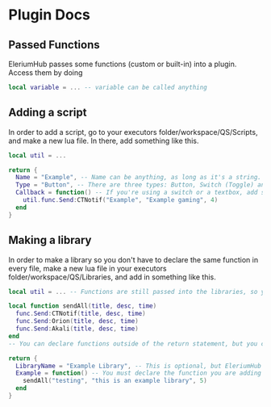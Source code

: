 # Plugin Docs

## Passed Functions

EleriumHub passes some functions (custom or built-in) into a plugin. Access them by doing 
```lua
local variable = ... -- variable can be called anything
```

## Adding a script

In order to add a script, go to your executors folder/workspace/QS/Scripts, and make a new lua file. In there, add something like this.
```lua
local util = ...

return {
  Name = "Example", -- Name can be anything, as long as it's a string.
  Type = "Button", -- There are three types: Button, Switch (Toggle) and Textbox.
  Callback = function() -- If you're using a switch or a textbox, add something between the () to declare it as a parameter.
    util.func.Send:CTNotif("Example", "Example gaming", 4)
  end
}
```

## Making a library

In order to make a library so you don't have to declare the same function in every file, make a new lua file in your executors folder/workspace/QS/Libraries, and add in something like this.
```lua
local util = ... -- Functions are still passed into the libraries, so you can use functions from other libraries.

local function sendAll(title, desc, time)
  func.Send:CTNotif(title, desc, time)
  func.Send:Orion(title, desc, time)
  func.Send:Akali(title, desc, time)
end
-- You can declare functions outside of the return statement, but you cannot return a function directly.

return {
  LibraryName = "Example Library", -- This is optional, but EleriumHub will use the filename if this isn't provided.
  Example = function() -- You must declare the function you are adding in the table you return.
    sendAll("testing", "this is an example library", 5)
  end
}
```
